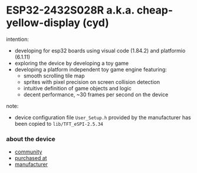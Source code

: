 # ESP32-2432S028R a.k.a. cheap-yellow-display (cyd)

intention:
* developing for esp32 boards using visual code (1.84.2) and platformio (6.1.11)
* exploring the device by developing a toy game
* developing a platform independent toy game engine featuring:
  - smooth scrolling tile map
  - sprites with pixel precision on screen collision detection
  - intuitive definition of game objects and logic
  - decent performance, ~30 frames per second on the device

note:
* device configuration file `User_Setup.h` provided by the manufacturer has been copied to `lib/TFT_eSPI-2.5.34`

### about the device
* [community](https://github.com/witnessmenow/ESP32-Cheap-Yellow-Display)
* [purchased at](https://www.aliexpress.com/item/1005004502250619.html)
* [manufacturer](http://www.jczn1688.com/)
